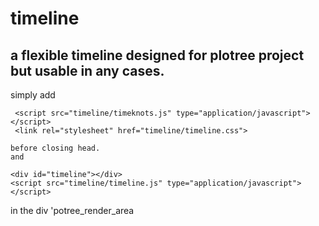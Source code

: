 # timeline
## a flexible timeline designed for plotree project but usable in any cases. 

simply add
```<script src="timeline/d3.v2.min.js" type="application/javascript"></script>
 <script src="timeline/timeknots.js" type="application/javascript"></script>
 <link rel="stylesheet" href="timeline/timeline.css">
 ```
    before closing head.
    and 
```
<div id="timeline"></div>
<script src="timeline/timeline.js" type="application/javascript"></script>
  ```
  in the div 'potree_render_area
